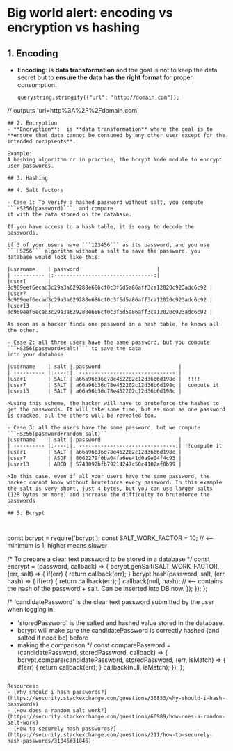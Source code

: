 # Big world alert: encoding vs encryption vs hashing

## 1. Encoding
- **Encoding**: is **data transformation** and the goal is not to keep the data secret but to **ensure the data has the right format** for proper consumption.

  ```
  querystring.stringify({"url": "http://domain.com"});
// outputs 'url=http%3A%2F%2Fdomain.com'
  ```
## 2. Encryption
- **Encryption**:  is **data transformation** where the goal is to **ensure that data cannot be consumed by any other user except for the intended recipients**.

Example:
A hashing algorithm or in practice, the bcrypt Node module to encrypt user passwords.

## 3. Hashing

## 4. Salt factors

- Case 1: To verify a hashed password without salt, you compute ```HS256(password)```, and compare
it with the data stored on the database.

If you have access to a hash table, it is easy to decode the passwords.

if 3 of your users have ```123456``` as its password, and you use ```HS256``` algorithm without a salt to save the password, you database would look like this:

|username    | password                         |
| ---------- |:--------------------------------:|
|user1       | 8d969eef6ecad3c29a3a629280e686cf0c3f5d5a86aff3ca12020c923adc6c92 |
|user7       | 8d969eef6ecad3c29a3a629280e686cf0c3f5d5a86aff3ca12020c923adc6c92 |
|user13      | 8d969eef6ecad3c29a3a629280e686cf0c3f5d5a86aff3ca12020c923adc6c92 |

As soon as a hacker finds one password in a hash table, he knows all the other.

- Case 2: all three users have the same password, but you compute ```HS256(password+salt)``` to save the data
into your database.

|username    | salt | password                         |
| ---------- |:----:|: -------------------------------:|
|user1       | SALT | a66a96b36d78e452202c12d36b6d198c |  !!!!
|user7       | SALT | a66a96b36d78e452202c12d36b6d198c |  compute it
|user13      | SALT | a66a96b36d78e452202c12d36b6d198c |

>Using this scheme, the hacker will have to bruteforce the hashes to get the passwords. It will take some time, but as soon as one password is cracked, all the others will be revealed too.

- Case 3: all the users have the same password, but we compute ```HS256(password+random salt)``
|username    | salt | password                         |
| ---------- |:----:|: -------------------------------:| !!compute it
|user1       | SALT | a66a96b36d78e452202c12d36b6d198c |
|user7       | ASDF | 8062279f0ba04fa6ee41d0a9e04f4c93 |
|user13      | ABCD | 5743092bfb79214247c50c4102af0b99 |

>In this case, even if all your users have the same password, the hacker cannot know without bruteforce every password. In this example the salt is very short, just 4 bytes, but you can use larger salts (128 bytes or more) and increase the difficulty to bruteforce the passwords

## 5. Bcrypt



```
const bcrypt = require('bcrypt');
const SALT_WORK_FACTOR = 10; // <-- minimum is 1, higher means slower

/* To prepare a clear text password to be stored in a database */
const encrypt = (password, callback) => {
    bcrypt.genSalt(SALT_WORK_FACTOR, (err, salt) => {
        if(err) {
          return callback(err);
        }
        bcrypt.hash(password, salt, (err, hash) => {
            if(err) {
              return callback(err);
            }
            callback(null, hash); // <-- contains the hash of the password + salt. Can be inserted into DB now.
        });
    });
};

/* 'candidatePassword' is the clear text password submitted by the user when logging in.
 * 'storedPassword' is the salted and hashed value stored in the database.
 * bcrypt will make sure the candidatePassword is correctly hashed (and salted if need be) before
 * making the comparison */
const comparePassword = (candidatePassword, storedPassword, callback) => {
    bcrypt.compare(candidatePassword, storedPassword, (err, isMatch) => {
        if(err) {
          return callback(err);
        }
        callback(null, isMatch);
    });
};
```

Resources:  
- [Why should i hash passwords?](https://security.stackexchange.com/questions/36833/why-should-i-hash-passwords)
- [How does a random salt work?](https://security.stackexchange.com/questions/66989/how-does-a-random-salt-work)
- [How to securely hash passwords?](https://security.stackexchange.com/questions/211/how-to-securely-hash-passwords/31846#31846)

